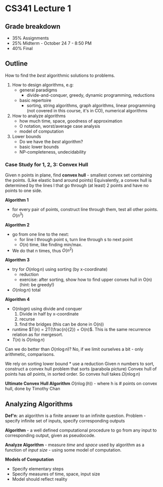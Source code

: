 # CS341 Lecture 1

## Grade breakdown
* 35% Assignments
* 25% Midterm - October 24 7 - 8:50 PM
* 40% Final

## Outline
How to find the *best* algorithmic solutions to problems.
1. How to design algorithms, e.g:
    * general paradigms
      * divide-and-conquer, greedy, dynamic programming, reductions
    * basic repertoire
      * sorting, string algorithms, graph algorithms, linear programming (not covered in this course, it's in CO), numerical algorithms
2. How to analyze algorithms
    * how much time, space, goodness of approximation
    * O notation, worst/average case analysis
    * model of computation
3. Lower bounds
    * Do we have the *best* algorithm?
    * basic lower bounds
    * NP-completeness, undecidability

### Case Study for 1, 2, 3: Convex Hull

Given n points in plane, find **convex hull** - smallest convex set containing the points. (Like elastic band around points)
Equivalently, a convex hull is determined by the lines l that go through (at least) 2 points and have no points to one side.

**Algorithm 1**
* for every pair of points, construct line through them, test all other points. $O(n^3)$

**Algorithm 2**
* go from one line to the next:
    * for line l through point s, turn line through s to next point
    * $O(n)$ time, like finding min/max.
* We do that n times, thus $O(n^2)$

**Algorithm 3**
* try for $O(n \log n)$ using sorting (by x-coordinate)
    * reduction
    * exercise: after sorting, show how to find upper convex hull in O(n) (hint: be greedy!)
* $O(n \log n)$ total

**Algorithm 4**
* O(nlogn) using divide and conquer
    1. Divide in half by x-coordinate
    2. recurse
    3. find the bridges (this can be done in O(n))
* runtime $T(n) = 2T(\frac{n}{2}) + O(n)$. This is the same recurrence relation as for mergesort.
* $T(n)$ is $O(n \log n)$

Can we do better than $O(n \log n)$? No, if we limit ourselves a bit - only arithmetic, comparisons.

We rely on sorting lower bound
    * use a reduction
Given n numbers to sort, construct a convex hull problem that sorts
(parabola picture)
Convex hull of points has *all* points, in sorted order. So convex hull takes $\Omega(n \log n)$

**Ultimate Convex Hull Algorithm**
$O(n \log(h))$ - where h is # points on convex hull, done by Timothy Chan

## Analyzing Algorithms
**Def'n**: an algorithm is a finite answer to an infinite question.
Problem - specify infinite set of inputs, specify corresponding outputs

**Algorithm** - a well defined computational procedure to go from any input to corresponding output, given as pseudocode.

**Analyze Algorithm** - measure *time* and *space* used by algorithm as a function of *input size* - using some model of computation.

**Models of Computation**
* Specify elementary steps
* Specify measures of time, space, input size
* Model should reflect reality
